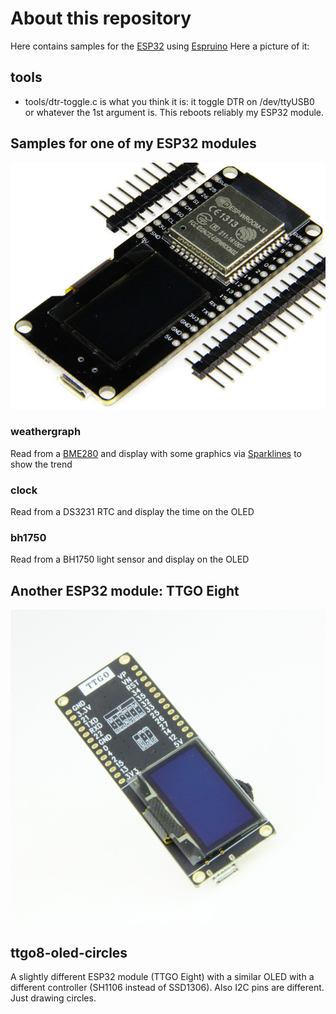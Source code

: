 # About this repository

Here contains samples for the [ESP32](https://en.wikipedia.org/wiki/ESP32) using [Espruino](https://www.espruino.com/)
Here a picture of it:

## tools

* tools/dtr-toggle.c is what you think it is: it toggle DTR on /dev/ttyUSB0 or whatever the 1st argument is. This reboots reliably my ESP32 module.

## Samples for one of my ESP32 modules

![the ESP32 module I have](https://github.com/haraldkubota/esp32/blob/master/images/esp32-with-oled.jpg)


### weathergraph

Read from a [BME280](https://www.bosch-sensortec.com/bst/products/all_products/bme280) and display with some graphics via [Sparklines](https://en.wikipedia.org/wiki/Sparkline) to show the trend

### clock

Read from a DS3231 RTC and display the time on the OLED

### bh1750

Read from a BH1750 light sensor and display on the OLED

## Another ESP32 module: TTGO Eight

![the other ESP32 module I have](https://github.com/haraldkubota/esp32/blob/master/images/ttgo-eight.jpg)

## ttgo8-oled-circles

A slightly different ESP32 module (TTGO Eight) with a similar OLED with a different controller (SH1106 instead of SSD1306). Also I2C pins are different. Just drawing circles.

